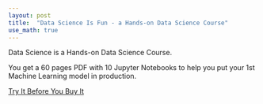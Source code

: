 ```yaml
---
layout: post
title:  "Data Science Is Fun - a Hands-on Data Science Course"
use_math: true
---
```


Data Science is a Hands-on Data Science Course. 

You get a 60 pages PDF with 10 Jupyter Notebooks to help you put your 1st Machine Learning model in production.

[Try It Before You Buy It](https://datascienceisfun.net/)
